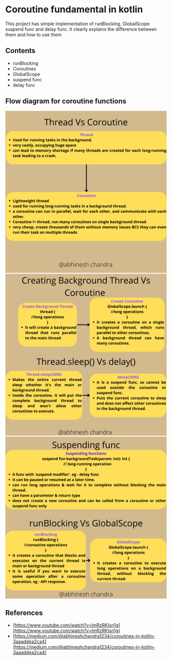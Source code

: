 
# Coroutine fundamental in kotlin

This project has simple implementation of runBlocking, GlobalScope
suspend func and delay func. It clearly explains the difference between
them and how to use them


## Contents

- runBlocking
- Coroutines
- GlobalScope
- suspend func
- delay func




## Flow diagram for coroutine functions

![1](https://github.com/abhineshchandra1234/KotlinCoroutines/blob/master/images/1.png)
![2](https://github.com/abhineshchandra1234/KotlinCoroutines/blob/master/images/2.png)
![3](https://github.com/abhineshchandra1234/KotlinCoroutines/blob/master/images/3.png)

## References

 - [https://www.youtube.com/watch?v=lmRzRKIsn1g](https://www.youtube.com/watch?v=lmRzRKIsn1g)
 - [https://medium.com/@abhineshchandra1234/coroutines-in-kotlin-3aaaddea2ca4](https://medium.com/@abhineshchandra1234/coroutines-in-kotlin-3aaaddea2ca4)


